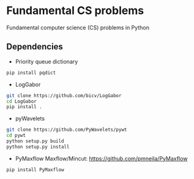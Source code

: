 # Fundamental CS problems
Fundamental computer science (CS) problems in Python

## Dependencies
* Priority queue dictionary
```bash
pip install pqdict
```

* LogGabor
```bash
git clone https://github.com/bicv/LogGabor
cd LogGabor
pip install .
```

* pyWavelets
```bash
git clone https://github.com/PyWavelets/pywt
cd pywt
python setup.py build
python setup.py install
```

* PyMaxflow
Maxflow/Mincut: https://github.com/pmneila/PyMaxflow
```bash
pip install PyMaxflow
```
